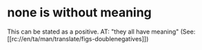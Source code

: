 # none is without meaning

This can be stated as a positive. AT: "they all have meaning" (See: [[rc://en/ta/man/translate/figs-doublenegatives]])

